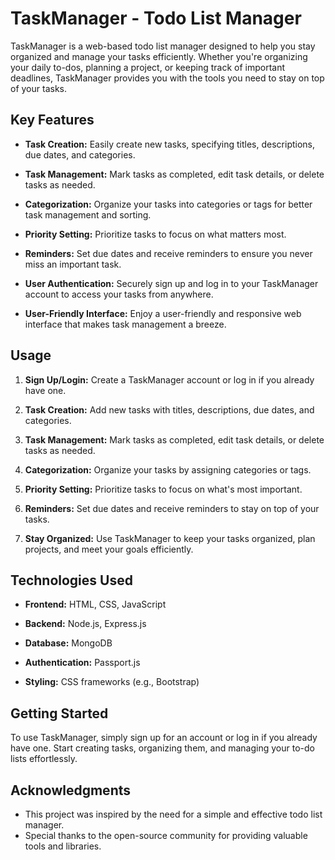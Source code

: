 # TaskManager - Todo List Manager

TaskManager is a web-based todo list manager designed to help you stay organized and manage your tasks efficiently. Whether you're organizing your daily to-dos, planning a project, or keeping track of important deadlines, TaskManager provides you with the tools you need to stay on top of your tasks.

## Key Features

- **Task Creation:** Easily create new tasks, specifying titles, descriptions, due dates, and categories.

- **Task Management:** Mark tasks as completed, edit task details, or delete tasks as needed.

- **Categorization:** Organize your tasks into categories or tags for better task management and sorting.

- **Priority Setting:** Prioritize tasks to focus on what matters most.

- **Reminders:** Set due dates and receive reminders to ensure you never miss an important task.

- **User Authentication:** Securely sign up and log in to your TaskManager account to access your tasks from anywhere.

- **User-Friendly Interface:** Enjoy a user-friendly and responsive web interface that makes task management a breeze.

## Usage

1. **Sign Up/Login:** Create a TaskManager account or log in if you already have one.

2. **Task Creation:** Add new tasks with titles, descriptions, due dates, and categories.

3. **Task Management:** Mark tasks as completed, edit task details, or delete tasks as needed.

4. **Categorization:** Organize your tasks by assigning categories or tags.

5. **Priority Setting:** Prioritize tasks to focus on what's most important.

6. **Reminders:** Set due dates and receive reminders to stay on top of your tasks.

7. **Stay Organized:** Use TaskManager to keep your tasks organized, plan projects, and meet your goals efficiently.

## Technologies Used

- **Frontend:** HTML, CSS, JavaScript

- **Backend:** Node.js, Express.js

- **Database:** MongoDB

- **Authentication:** Passport.js

- **Styling:** CSS frameworks (e.g., Bootstrap)

## Getting Started

To use TaskManager, simply sign up for an account or log in if you already have one. Start creating tasks, organizing them, and managing your to-do lists effortlessly.

## Acknowledgments

- This project was inspired by the need for a simple and effective todo list manager.
- Special thanks to the open-source community for providing valuable tools and libraries.
